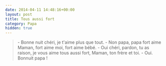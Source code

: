 ```yaml
---
date: 2014-04-11 14:48:16+00:00
layout: post
title: Tous aussi fort
category: Papa
hidden: true
---
```


> \- Bonne nuit chéri, je t'aime plus que tout.
> \- Non papa, papa fort aime Maman, fort aime moi, fort aime bébé.
> \- Oui chéri, pardon, tu as raison, je vous aime tous aussi fort, Maman, ton frère et toi.
> \- Oui. Bonnuit papa !

